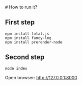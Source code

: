 # How to run it?

## First step

```
npm install total.js
npm install fancy-log
npm install prerender-node
```

## Second step

```
node index
```

Open browser: <http://127.0.0.1:8000>